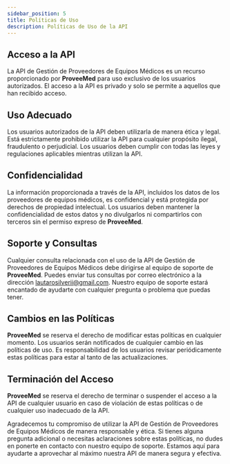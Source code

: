 ```yaml
---
sidebar_position: 5
title: Políticas de Uso
description: Políticas de Uso de la API 
---
```


## Acceso a la API
La API de Gestión de Proveedores de Equipos Médicos es un recurso proporcionado por **ProveeMed** para uso exclusivo de los usuarios autorizados. El acceso a la API es privado y solo se permite a aquellos que han recibido acceso.

## Uso Adecuado
Los usuarios autorizados de la API deben utilizarla de manera ética y legal. Está estrictamente prohibido utilizar la API para cualquier propósito ilegal, fraudulento o perjudicial. Los usuarios deben cumplir con todas las leyes y regulaciones aplicables mientras utilizan la API.

## Confidencialidad
La información proporcionada a través de la API, incluidos los datos de los proveedores de equipos médicos, es confidencial y está protegida por derechos de propiedad intelectual. Los usuarios deben mantener la confidencialidad de estos datos y no divulgarlos ni compartirlos con terceros sin el permiso expreso de **ProveeMed**.

## Soporte y Consultas
Cualquier consulta relacionada con el uso de la API de Gestión de Proveedores de Equipos Médicos debe dirigirse al equipo de soporte de **ProveeMed**. Puedes enviar tus consultas por correo electrónico a la dirección lautarosilverii@gmail.com. Nuestro equipo de soporte estará encantado de ayudarte con cualquier pregunta o problema que puedas tener.

## Cambios en las Políticas
**ProveeMed** se reserva el derecho de modificar estas políticas en cualquier momento. Los usuarios serán notificados de cualquier cambio en las políticas de uso. Es responsabilidad de los usuarios revisar periódicamente estas políticas para estar al tanto de las actualizaciones.

## Terminación del Acceso
**ProveeMed** se reserva el derecho de terminar o suspender el acceso a la API de cualquier usuario en caso de violación de estas políticas o de cualquier uso inadecuado de la API.

Agradecemos tu compromiso de utilizar la API de Gestión de Proveedores de Equipos Médicos de manera responsable y ética. Si tienes alguna pregunta adicional o necesitas aclaraciones sobre estas políticas, no dudes en ponerte en contacto con nuestro equipo de soporte. Estamos aquí para ayudarte a aprovechar al máximo nuestra API de manera segura y efectiva.